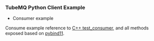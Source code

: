 ### TubeMQ Python Client Example
- Consumer example

Consume example reference to [C++ test_consumer](https://github.com/apache/incubator-tubemq/tree/master/tubemq-client-twins/tubemq-client-cpp/example/consumer), 
and all methods exposed based on [pybind11](https://pybind11.readthedocs.io/en/stable/basics.html).
